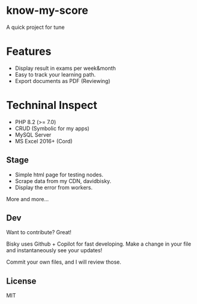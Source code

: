 # know-my-score
A quick project for tune
# Features
- Display result in exams per week&month
- Easy to track your learning path.
- Export documents as PDF (Reviewing)
# Techninal Inspect
  - PHP 8.2 (>= 7.0)
  - CRUD (Symbolic for my apps)
  - MySQL Server
  - MS Excel 2016+ (Cord)
## Stage
- Simple html page for testing nodes.
- Scrape data from my CDN, davidbisky.
- Display the error from workers.

More and more...

## Dev
Want to contribute? Great!

Bisky uses Github + Copilot for fast developing.
Make a change in your file and instantaneously see your updates!

Commit your own files, and I will review those.

## License

MIT

